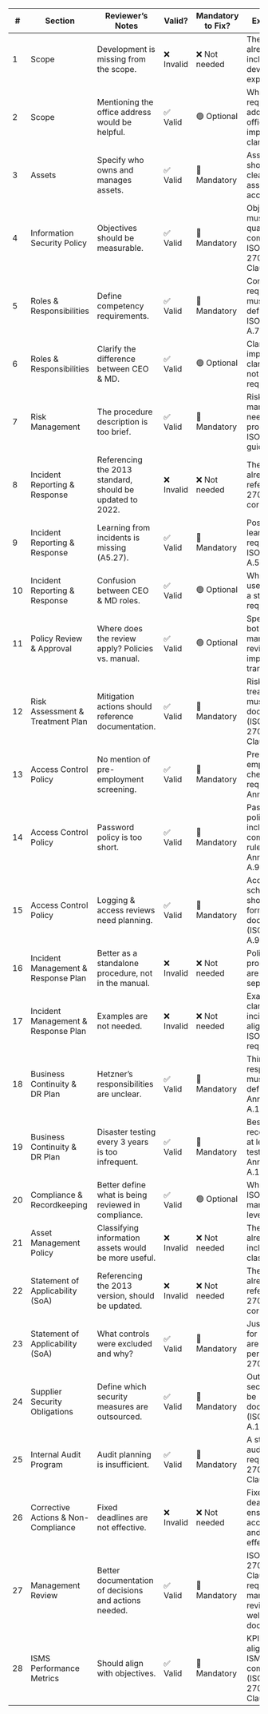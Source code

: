 | #  | Section                                | Reviewer’s Notes                                                                 | Valid? | Mandatory to Fix? | Explanation |
|----|----------------------------------------|----------------------------------------------------------------------------------|--------|--------------------|-------------|
| 1  | Scope                                  | Development is missing from the scope.                                          | ❌ Invalid | ❌ Not needed       | The ISMS already includes development explicitly. |
| 2  | Scope                                  | Mentioning the office address would be helpful.                                 | ✅ Valid  | 🟢 Optional         | While not required, adding the office address improves clarity. |
| 3  | Assets                                 | Specify who owns and manages assets.                                            | ✅ Valid  | 🔴 Mandatory        | Asset owners should be clearly assigned for accountability. |
| 4  | Information Security Policy            | Objectives should be measurable.                                                | ✅ Valid  | 🔴 Mandatory        | Objectives must be quantifiable to comply with ISO 27001:2022 Clause 6.2. |
| 5  | Roles & Responsibilities               | Define competency requirements.                                                 | ✅ Valid  | 🔴 Mandatory        | Competency requirements must be defined per ISO Annex A.7.2. |
| 6  | Roles & Responsibilities               | Clarify the difference between CEO & MD.                                        | ✅ Valid  | 🟢 Optional         | Clarifying this improves clarity, but is not an ISO requirement. |
| 7  | Risk Management                        | The procedure description is too brief.                                         | ✅ Valid  | 🔴 Mandatory        | Risk management needs detailed processes per ISO 27005 guidance. |
| 8  | Incident Reporting & Response          | Referencing the 2013 standard, should be updated to 2022.                       | ❌ Invalid | ❌ Not needed       | The ISMS already references ISO 27001:2022 correctly. |
| 9  | Incident Reporting & Response          | Learning from incidents is missing (A5.27).                                     | ✅ Valid  | 🔴 Mandatory        | Post-incident learning is required per ISO Annex A.5.27. |
| 10 | Incident Reporting & Response          | Confusion between CEO & MD roles.                                               | ✅ Valid  | 🟢 Optional         | While clarity is useful, it is not a strict ISO requirement. |
| 11 | Policy Review & Approval               | Where does the review apply? Policies vs. manual.                               | ✅ Valid  | 🟢 Optional         | Specifying if both policies & manual are reviewed can improve transparency. |
| 12 | Risk Assessment & Treatment Plan       | Mitigation actions should reference documentation.                              | ✅ Valid  | 🔴 Mandatory        | Risk treatments must be well-documented (ISO 27001:2022 Clause 6.1.3). |
| 13 | Access Control Policy                  | No mention of pre-employment screening.                                         | ✅ Valid  | 🔴 Mandatory        | Pre-employment checks are required in ISO Annex A.7.1.1. |
| 14 | Access Control Policy                  | Password policy is too short.                                                   | ✅ Valid  | 🔴 Mandatory        | Password policies should include complexity rules (ISO Annex A.9.4.3). |
| 15 | Access Control Policy                  | Logging & access reviews need planning.                                         | ✅ Valid  | 🔴 Mandatory        | Access review schedules should be formally documented (ISO Annex A.9.2.5). |
| 16 | Incident Management & Response Plan    | Better as a standalone procedure, not in the manual.                            | ❌ Invalid | ❌ Not needed       | Policies and procedures are already separate. |
| 17 | Incident Management & Response Plan    | Examples are not needed.                                                        | ❌ Invalid | ❌ Not needed       | Examples help clarify security incidents, aligning with ISO requirements. |
| 18 | Business Continuity & DR Plan          | Hetzner’s responsibilities are unclear.                                         | ✅ Valid  | 🔴 Mandatory        | Third-party responsibilities must be well-defined (ISO Annex A.15.1.1). |
| 19 | Business Continuity & DR Plan          | Disaster testing every 3 years is too infrequent.                               | ✅ Valid  | 🔴 Mandatory        | Best practice recommends at least annual testing (ISO Annex A.17.1.3). |
| 20 | Compliance & Recordkeeping            | Better define what is being reviewed in compliance.                             | ✅ Valid  | 🟢 Optional         | While useful, ISO does not mandate this level of detail. |
| 21 | Asset Management Policy                | Classifying information assets would be more useful.                            | ❌ Invalid | ❌ Not needed       | The ISMS already includes asset classification. |
| 22 | Statement of Applicability (SoA)       | Referencing the 2013 version, should be updated.                                | ❌ Invalid | ❌ Not needed       | The ISMS already references ISO 27001:2022 correctly. |
| 23 | Statement of Applicability (SoA)       | What controls were excluded and why?                                            | ✅ Valid  | 🔴 Mandatory        | Justifications for exclusions are required per ISO 27001:2022. |
| 24 | Supplier Security Obligations          | Define which security measures are outsourced.                                  | ✅ Valid  | 🔴 Mandatory        | Outsourced security must be documented (ISO Annex A.15.1.1). |
| 25 | Internal Audit Program                 | Audit planning is insufficient.                                                 | ✅ Valid  | 🔴 Mandatory        | A structured audit plan is required (ISO 27001:2022 Clause 9.2). |
| 26 | Corrective Actions & Non-Compliance    | Fixed deadlines are not effective.                                              | ❌ Invalid | ❌ Not needed       | Fixed deadlines ensure accountability and are effective. |
| 27 | Management Review                      | Better documentation of decisions and actions needed.                           | ✅ Valid  | 🔴 Mandatory        | ISO 27001:2022 Clause 9.3 requires management reviews to be well-documented. |
| 28 | ISMS Performance Metrics               | Should align with objectives.                                                   | ✅ Valid  | 🔴 Mandatory        | KPIs should align with ISMS goals for compliance (ISO 27001:2022 Clause 9.1). |
